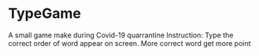 # TypeGame
A small game make during Covid-19 quarrantine
Instruction: 
Type the correct order of word appear on screen. More correct word get more point 
